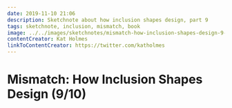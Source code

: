 ```yaml
---
date: 2019-11-10 21:06
description: Sketchnote about how inclusion shapes design, part 9
tags: sketchnote, inclusion, mismatch, book
image: ../../images/sketchnotes/mismatch-how-inclusion-shapes-design-9-small.jpg
contentCreator: Kat Holmes
linkToContentCreator: https://twitter.com/katholmes
---
```


# Mismatch: How Inclusion Shapes Design (9/10)

